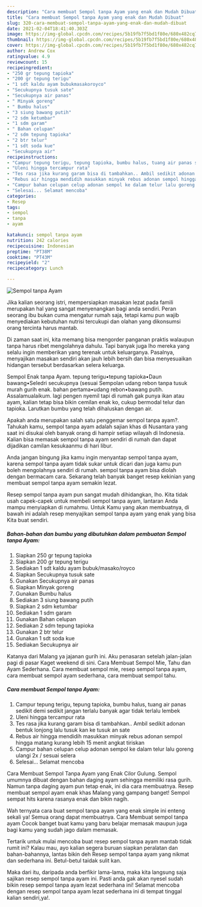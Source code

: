 ```yaml
---
description: "Cara membuat Sempol tanpa Ayam yang enak dan Mudah Dibuat"
title: "Cara membuat Sempol tanpa Ayam yang enak dan Mudah Dibuat"
slug: 320-cara-membuat-sempol-tanpa-ayam-yang-enak-dan-mudah-dibuat
date: 2021-02-04T18:41:40.303Z
image: https://img-global.cpcdn.com/recipes/5b19fb7f5bd1f80e/680x482cq70/sempol-tanpa-ayam-foto-resep-utama.jpg
thumbnail: https://img-global.cpcdn.com/recipes/5b19fb7f5bd1f80e/680x482cq70/sempol-tanpa-ayam-foto-resep-utama.jpg
cover: https://img-global.cpcdn.com/recipes/5b19fb7f5bd1f80e/680x482cq70/sempol-tanpa-ayam-foto-resep-utama.jpg
author: Andrew Cox
ratingvalue: 4.9
reviewcount: 15
recipeingredient:
- "250 gr tepung tapioka"
- "200 gr tepung terigu"
- "1 sdt kaldu ayam bubukmasakoroyco"
- "Secukupnya tusuk sate"
- "Secukupnya air panas"
- " Minyak goreng"
- " Bumbu halus"
- "3 siung bawang putih"
- "2 sdm ketumbar"
- "1 sdm garam"
- " Bahan celupan"
- "2 sdm tepung tapioka"
- "2 btr telur"
- "1 sdt soda kue"
- "Secukupnya air"
recipeinstructions:
- "Campur tepung terigu, tepung tapioka, bumbu halus, tuang air panas sedikit demi sedikit jangan terlalu banyak agar tidak terlalu lembek"
- "Uleni hingga tercampur rata"
- "Tes rasa jika kurang garam bisa di tambahkan.. Ambil sedikit adonan bentuk lonjong lalu tusuk kan ke tusuk an sate"
- "Rebus air hingga mendidih masukkan minyak rebus adonan sempol hingga matang kurang lebih 15 menit angkat tiriskan"
- "Campur bahan celupan celup adonan sempol ke dalam telur lalu goreng ulangi 2x / sesuai selera"
- "Selesai... Selamat mencoba"
categories:
- Resep
tags:
- sempol
- tanpa
- ayam

katakunci: sempol tanpa ayam 
nutrition: 242 calories
recipecuisine: Indonesian
preptime: "PT38M"
cooktime: "PT43M"
recipeyield: "2"
recipecategory: Lunch

---
```



![Sempol tanpa Ayam](https://img-global.cpcdn.com/recipes/5b19fb7f5bd1f80e/680x482cq70/sempol-tanpa-ayam-foto-resep-utama.jpg)

Jika kalian seorang istri, mempersiapkan masakan lezat pada famili merupakan hal yang sangat menyenangkan bagi anda sendiri. Peran seorang ibu bukan cuma mengatur rumah saja, tetapi kamu pun wajib menyediakan kebutuhan nutrisi tercukupi dan olahan yang dikonsumsi orang tercinta harus mantab.

Di zaman  saat ini, kita memang bisa mengorder panganan praktis walaupun tanpa harus ribet mengolahnya dahulu. Tapi banyak juga lho mereka yang selalu ingin memberikan yang terenak untuk keluarganya. Pasalnya, menyajikan masakan sendiri akan jauh lebih bersih dan bisa menyesuaikan hidangan tersebut berdasarkan selera keluarga. 

Sempol Enak tanpa Ayam. tepung terigu•tepung tapioka•Daun bawang•Seledri secukupnya (sesuai Sempolan udang rebon tanpa tusuk murah gurih enak. bahan pertama•udang rebon•bawang putih. Assalamualaikum. lagi pengen nyemil tapi di rumah gak punya ikan atau ayam, kalian tetap bisa bikin cemilan enak ko, cukup bermodal telur dan tapioka. Larutkan bumbu yang telah dihaluskan dengan air.

Apakah anda merupakan salah satu penggemar sempol tanpa ayam?. Tahukah kamu, sempol tanpa ayam adalah sajian khas di Nusantara yang saat ini disukai oleh banyak orang di hampir setiap wilayah di Indonesia. Kalian bisa memasak sempol tanpa ayam sendiri di rumah dan dapat dijadikan camilan kesukaanmu di hari libur.

Anda jangan bingung jika kamu ingin menyantap sempol tanpa ayam, karena sempol tanpa ayam tidak sukar untuk dicari dan juga kamu pun boleh mengolahnya sendiri di rumah. sempol tanpa ayam bisa diolah dengan bermacam cara. Sekarang telah banyak banget resep kekinian yang membuat sempol tanpa ayam semakin lezat.

Resep sempol tanpa ayam pun sangat mudah dihidangkan, lho. Kita tidak usah capek-capek untuk membeli sempol tanpa ayam, lantaran Anda mampu menyiapkan di rumahmu. Untuk Kamu yang akan membuatnya, di bawah ini adalah resep menyajikan sempol tanpa ayam yang enak yang bisa Kita buat sendiri.

<!--inarticleads1-->

##### Bahan-bahan dan bumbu yang dibutuhkan dalam pembuatan Sempol tanpa Ayam:

1. Siapkan 250 gr tepung tapioka
1. Siapkan 200 gr tepung terigu
1. Sediakan 1 sdt kaldu ayam bubuk/masako/royco
1. Siapkan Secukupnya tusuk sate
1. Gunakan Secukupnya air panas
1. Siapkan  Minyak goreng
1. Gunakan  Bumbu halus
1. Sediakan 3 siung bawang putih
1. Siapkan 2 sdm ketumbar
1. Sediakan 1 sdm garam
1. Gunakan  Bahan celupan
1. Sediakan 2 sdm tepung tapioka
1. Gunakan 2 btr telur
1. Gunakan 1 sdt soda kue
1. Sediakan Secukupnya air


Katanya dari Malang ya jajanan gurih ini. Aku penasaran setelah jalan-jalan pagi di pasar Kaget weekend di sini. Cara Membuat Sempol Mie, Tahu dan Ayam Sederhana. Cara membuat sempol mie, resep sempol tanpa ayam, cara membuat sempol ayam sederhana, cara membuat sempol tahu. 

<!--inarticleads2-->

##### Cara membuat Sempol tanpa Ayam:

1. Campur tepung terigu, tepung tapioka, bumbu halus, tuang air panas sedikit demi sedikit jangan terlalu banyak agar tidak terlalu lembek
1. Uleni hingga tercampur rata
1. Tes rasa jika kurang garam bisa di tambahkan.. Ambil sedikit adonan bentuk lonjong lalu tusuk kan ke tusuk an sate
1. Rebus air hingga mendidih masukkan minyak rebus adonan sempol hingga matang kurang lebih 15 menit angkat tiriskan
1. Campur bahan celupan celup adonan sempol ke dalam telur lalu goreng ulangi 2x / sesuai selera
1. Selesai... Selamat mencoba


Cara Membuat Sempol Tanpa Ayam yang Enak Cilor Gulung. Sempol umumnya dibuat dengan bahan daging ayam sehingga memiliki rasa gurih. Namun tanpa daging ayam pun tetap enak, ini dia cara membuatnya. Resep membuat sempol ayam enak khas Malang yang gampang banget! Sempol sempat hits karena rasanya enak dan bikin nagih. 

Wah ternyata cara buat sempol tanpa ayam yang enak simple ini enteng sekali ya! Semua orang dapat membuatnya. Cara Membuat sempol tanpa ayam Cocok banget buat kamu yang baru belajar memasak maupun juga bagi kamu yang sudah jago dalam memasak.

Tertarik untuk mulai mencoba buat resep sempol tanpa ayam mantab tidak rumit ini? Kalau mau, ayo kalian segera buruan siapkan peralatan dan bahan-bahannya, lantas bikin deh Resep sempol tanpa ayam yang nikmat dan sederhana ini. Betul-betul taidak sulit kan. 

Maka dari itu, daripada anda berfikir lama-lama, maka kita langsung saja sajikan resep sempol tanpa ayam ini. Pasti anda gak akan nyesel sudah bikin resep sempol tanpa ayam lezat sederhana ini! Selamat mencoba dengan resep sempol tanpa ayam lezat sederhana ini di tempat tinggal kalian sendiri,ya!.

